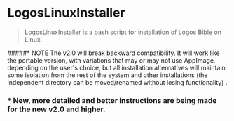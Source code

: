 # LogosLinuxInstaller
> LogosLinuxInstaller is a bash script for installation of Logos Bible on Linux.

#####* NOTE The v2.0 will break backward compatibility. It will work like the portable version, with variations that may or may not use AppImage, depending on the user's choice, but all installation alternatives will maintain some isolation from the rest of the system and other installations (the independent directory can be moved/renamed without losing functionality) .

### * New, more detailed and better instructions are being made for the new v2.0 and higher.
